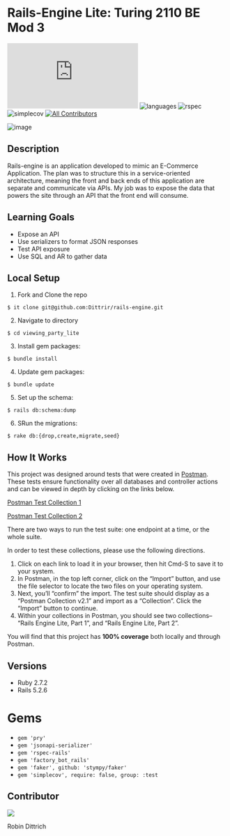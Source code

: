 # Rails-Engine Lite: Turing 2110 BE Mod 3

[![Dittrir commits](https://badgen.net/github/commits/Naereen/StrapDown.js)](https://GitHub.com/Dittrir/rails-engine/commits?author=Dittrir)
![languages](https://img.shields.io/github/languages/top/Dittrir/rails-engine?color=red)
![rspec](https://img.shields.io/gem/v/rspec?color=blue&label=rspec)
![simplecov](https://img.shields.io/gem/v/simplecov?color=blue&label=simplecov) <!-- ALL-CONTRIBUTORS-BADGE:START - Do not remove or modify this section -->
[![All Contributors](https://img.shields.io/badge/contributors-1-orange.svg?style=flat)](#contributors-)
<!-- ALL-CONTRIBUTORS-BADGE:END -->

![image](https://user-images.githubusercontent.com/89048720/153535281-582015ee-2682-44cc-bae1-84b7d98d418e.png)

## Description
Rails-engine is an application developed to mimic an E-Commerce Application. The plan was to structure this in a service-oriented architecture, meaning the front and back ends of this application are separate and communicate via APIs. My job was to expose the data that powers the site through an API that the front end will consume.

## Learning Goals 
- Expose an API
- Use serializers to format JSON responses
- Test API exposure
- Use SQL and AR to gather data

## Local Setup
1. Fork and Clone the repo 
```shell
$ it clone git@github.com:Dittrir/rails-engine.git
```
2.  Navigate to directory 
```shell
$ cd viewing_party_lite
```
3. Install gem packages:
```shell
$ bundle install
```
4. Update gem packages: 
```shell
$ bundle update
```
5. Set up the schema: 
```shell
$ rails db:schema:dump
```
6. SRun the migrations: 
```shell
$ rake db:{drop,create,migrate,seed}
```

## How It Works
This project was designed around tests that were created in [Postman](https://www.postman.com/). These tests ensure functionality over all databases and controller actions and can be viewed in depth by clicking on the links below.

[Postman Test Collection 1](https://backend.turing.edu/module3/projects/rails_engine_lite/RailsEngineSection1.postman_collection.json)

[Postman Test Collection 2](https://backend.turing.edu/module3/projects/rails_engine_lite/RailsEngineSection2.postman_collection.json)

There are two ways to run the test suite: one endpoint at a time, or the whole suite.

In order to test these collections, please use the following directions.
1. Click on each link to load it in your browser, then hit Cmd-S to save it to your system.
2. In Postman, in the top left corner, click on the “Import” button, and use the file selector to locate the two files on your operating system.
3. Next, you’ll “confirm” the import. The test suite should display as a “Postman Collection v2.1” and import as a “Collection”. Click the “Import” button to continue.
4. Within your collections in Postman, you should see two collections– “Rails Engine Lite, Part 1”, and “Rails Engine Lite, Part 2”.

You will find that this project has **100% coverage** both locally and through Postman.

## Versions
- Ruby 2.7.2
- Rails 5.2.6

# Gems
- `gem 'pry'`
- `gem 'jsonapi-serializer'`
- `gem 'rspec-rails'`
- `gem 'factory_bot_rails'`
- `gem 'faker', github: 'stympy/faker'`
- `gem 'simplecov', require: false, group: :test`

## Contributor

<a href="https://github.com/Dittrir/rails-engine/graphs/contributors">
  <img src="https://contrib.rocks/image?repo=Dittrir/rails-engine" />
</a>

Robin Dittrich
